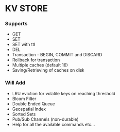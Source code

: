 # KV STORE
### Supports
- GET
- SET
- SET with ttl
- DEL
- Transaction - BEGIN, COMMIT and DISCARD
- Rollback for transaction
- Multiple caches (default 16)
- Saving/Retrieving of caches on disk

### Will Add
- LRU eviction for volatile keys on reaching threshold
- Bloom Filter
- Double Ended Queue
- Geospatial Index
- Sorted Sets
- Pub/Sub Channels (non-durable)
- Help for all the available commands
etc...
